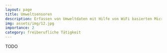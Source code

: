```yaml
---
layout: page
title: Umweltsensoren
description: Erfassen von Umweltdaten mit Hilfe von WiFi basierten Microcontrollern. Datenspeicherung in der Cloud.
img: assets/img/12.jpg
importance: 2
category: freiberufliche Tätigkeit
---
```


TODO